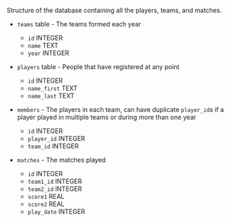 Structure of the database containing all the players, teams, and matches.

- `teams` table - The teams formed each year
	- `id` INTEGER
	- `name` TEXT
	- `year` INTEGER

- `players` table - People that have registered at any point
	- `id` INTEGER
	- `name_first` TEXT
	- `name_last` TEXT

- `members` - The players in each team, can have duplicate `player_id`s if a player played in multiple teams or during more than one year
	- `id` INTEGER
	- `player_id` INTEGER
	- `team_id` INTEGER

- `matches` - The matches played
	- `id` INTEGER
	- `team1_id` INTEGER
	- `team2_id` INTEGER
	- `score1` REAL
	- `score2` REAL
	- `play_date` INTEGER
